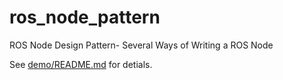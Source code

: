 # ros_node_pattern
ROS Node Design Pattern- Several Ways of Writing a ROS Node

See [demo/README.md](https://github.com/yuzhangbit/ros_node_pattern/tree/master/demo/README.md) for detials.
